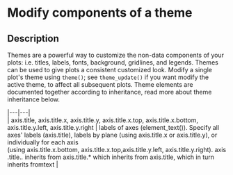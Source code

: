 # Modify components of a theme  

## Description  

Themes are a powerful way to customize the non-data components of your plots: 
i.e. titles, labels, fonts, background, gridlines, and legends. 
Themes can be used to give plots a consistent customized look. 
Modify a single plot's theme using `theme()`; 
see `theme_update()` if you want modify the active theme, 
to affect all subsequent plots. 
Theme elements are documented together according to inheritance, read more about theme inheritance below.  

|---|---|  
| axis.title, axis.title.x, axis.title.y, axis.title.x.top, axis.title.x.bottom, axis.title.y.left, axis.title.y.right	|	labels of axes (element_text()). Specify all axes' labels (axis.title), labels by plane (using axis.title.x or axis.title.y), or individually for each axis (using axis.title.x.bottom, axis.title.x.top,axis.title.y.left, axis.title.y.right). axis.title.*.* inherits from axis.title.* which inherits from axis.title, which in turn inherits fromtext |  
